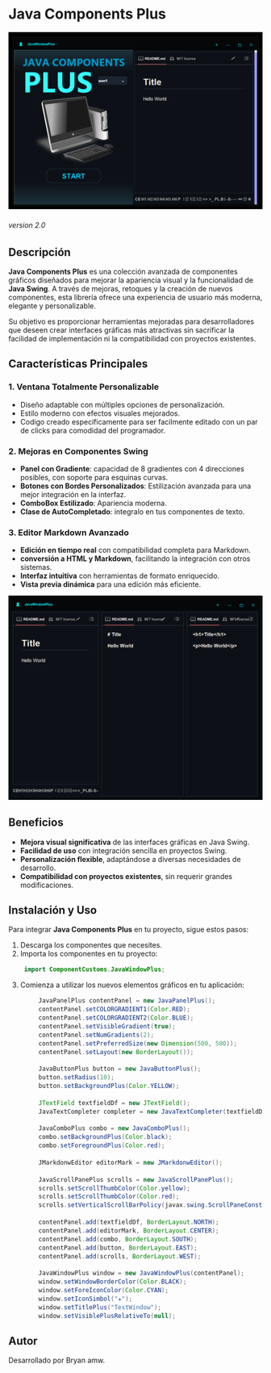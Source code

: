 # Java Components Plus
![Java Components Plus](src/resources/JavaComponentImage.png)
###### version 2.0
## Descripción
**Java Components Plus** es una colección avanzada de componentes gráficos diseñados para mejorar la apariencia visual y la funcionalidad de **Java Swing**. A través de mejoras, retoques y la creación de nuevos componentes, esta librería ofrece una experiencia de usuario más moderna, elegante y personalizable.

Su objetivo es proporcionar herramientas mejoradas para desarrolladores que deseen crear interfaces gráficas más atractivas sin sacrificar la facilidad de implementación ni la compatibilidad con proyectos existentes.

## Características Principales

### 1. **Ventana Totalmente Personalizable**
- Diseño adaptable con múltiples opciones de personalización.
- Estilo moderno con efectos visuales mejorados.
- Codigo creado especificamente para ser facilmente editado con un par de clicks para comodidad del programador.

### 2. **Mejoras en Componentes Swing**
- **Panel con Gradiente**: capacidad de 8 gradientes con 4 direcciones posibles, con soporte para esquinas curvas.
- **Botones con Bordes Personalizados**: Estilización avanzada para una mejor integración en la interfaz.
- **ComboBox Estilizado**: Apariencia moderna.
- **Clase de AutoCompletado**: integralo en tus componentes de texto. 

### 3. **Editor Markdown Avanzado**
- **Edición en tiempo real** con compatibilidad completa para Markdown.
- **conversión a HTML y Markdown**, facilitando la integración con otros sistemas.
- **Interfaz intuitiva** con herramientas de formato enriquecido.
- **Vista previa dinámica** para una edición más eficiente.
  
![Java Components Plus](src/resources/JavaMarkdonwEditor.png)

## Beneficios
- **Mejora visual significativa** de las interfaces gráficas en Java Swing.
- **Facilidad de uso** con integración sencilla en proyectos Swing.
- **Personalización flexible**, adaptándose a diversas necesidades de desarrollo.
- **Compatibilidad con proyectos existentes**, sin requerir grandes modificaciones.

## Instalación y Uso
Para integrar **Java Components Plus** en tu proyecto, sigue estos pasos:

1. Descarga los componentes que necesites.
3. Importa los componentes en tu proyecto:
   ```java
    import ComponentCustoms.JavaWindowPlus;
   ```
4. Comienza a utilizar los nuevos elementos gráficos en tu aplicación:
   ```java
        JavaPanelPlus contentPanel = new JavaPanelPlus();
        contentPanel.setCOLORGRADIENT1(Color.RED);
        contentPanel.setCOLORGRADIENT2(Color.BLUE);
        contentPanel.setVisibleGradient(true);
        contentPanel.setNumGradients(2);
        contentPanel.setPreferredSize(new Dimension(500, 500));
        contentPanel.setLayout(new BorderLayout());

        JavaButtonPlus button = new JavaButtonPlus();
        button.setRadius(10);
        button.setBackgroundPlus(Color.YELLOW);

        JTextField textfieldDf = new JTextField();
        JavaTextCompleter completer = new JavaTextCompleter(textfieldDf, false, "Manzana, Mango, Mandarina");

        JavaComboPlus combo = new JavaComboPlus();
        combo.setBackgroundPlus(Color.black);
        combo.setForegroundPlus(Color.red);

        JMarkdonwEditor editorMark = new JMarkdonwEditor();

        JavaScrollPanePlus scrolls = new JavaScrollPanePlus();
        scrolls.setScrollThumbColor(Color.yellow);
        scrolls.setScrollThumbColor(Color.red);
        scrolls.setVerticalScrollBarPolicy(javax.swing.ScrollPaneConstants.VERTICAL_SCROLLBAR_ALWAYS);
        
        contentPanel.add(textfieldDf, BorderLayout.NORTH);
        contentPanel.add(editorMark, BorderLayout.CENTER);
        contentPanel.add(combo, BorderLayout.SOUTH);
        contentPanel.add(button, BorderLayout.EAST);
        contentPanel.add(scrolls, BorderLayout.WEST);

        JavaWindowPlus window = new JavaWindowPlus(contentPanel);
        window.setWindowBorderColor(Color.BLACK);
        window.setForeIconColor(Color.CYAN);
        window.setIconSimbol("★");
        window.setTitlePlus("TestWindow");
        window.setVisiblePlusRelativeTo(null);
   ```

## Autor
Desarrollado por Bryan amw.
